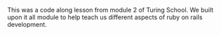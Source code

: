 This was a code along lesson from module 2 of Turing School. We built upon it all module to help teach us different aspects of ruby on rails development. 
